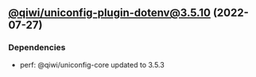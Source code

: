 ## [@qiwi/uniconfig-plugin-dotenv@3.5.10](https://github.com/qiwi/uniconfig/compare/@qiwi/uniconfig-plugin-dotenv@3.5.9...2022.7.27-qiwi.uniconfig-plugin-dotenv.3.5.10-f0) (2022-07-27)

### Dependencies
* perf: @qiwi/uniconfig-core updated to 3.5.3


